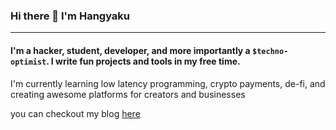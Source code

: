 ### Hi there 👋 I'm Hangyaku
***

#### I'm a hacker, student, developer, and more importantly a `$techno-optimist`.  I write fun projects and tools in my free time.
I'm currently learning low latency programming, crypto payments, de-fi, and creating awesome platforms for creators and businesses

you can checkout my blog [here](https://hangyaku.hashnode.dev/) 
